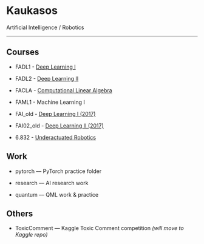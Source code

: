 # Kaukasos
 Artificial Intelligence / Robotics
 
 ---

## Courses

* FADL1 - [Deep Learning I](http://course.fast.ai/)

* FADL2 - [Deep Learning II](http://course.fast.ai/part2.html)

* FACLA - [Computational Linear Algebra](https://github.com/fastai/numerical-linear-algebra/blob/master/README.md)

* FAML1 - Machine Learning I

* FAI_old - [Deep Learning I (2017)](http://course.fast.ai/)

* FAI02_old - [Deep Learning II (2017)](http://course.fast.ai/part2.html)

* 6.832 - [Underactuated Robotics](http://underactuated.csail.mit.edu/Spring2018/)

## Work

* pytorch –– PyTorch practice folder

* research –– AI research work

* quantum –– QML work & practice

## Others

* ToxicComment –– Kaggle Toxic Comment competition *(will move to Kaggle repo)*
